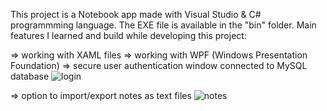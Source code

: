 This project is a Notebook app made with Visual Studio & C# programmming language. The EXE file is available in the "bin" folder. Main features I learned and build while developing this project: 

⇒ working with XAML files
⇒ working with WPF (Windows Presentation Foundation)
⇒ secure user authentication window connected to MySQL database
![login](https://user-images.githubusercontent.com/115250887/222784331-42626ab2-f0b8-4f7d-8664-bae241919702.PNG)

⇒ option to import/export notes as text files
![notes](https://user-images.githubusercontent.com/115250887/222784336-09eaf146-510e-462c-bad2-c3277afc603d.PNG)
